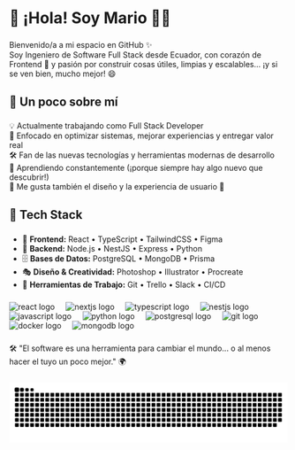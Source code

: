 <h1 align="left">👋 ¡Hola! Soy Mario 👨‍💻</h1>

###

<p align="left">Bienvenido/a a mi espacio en GitHub ✨  <br>Soy Ingeniero de Software Full Stack desde Ecuador, con corazón de Frontend 💙 y pasión por construir cosas útiles, limpias y escalables… ¡y si se ven bien, mucho mejor! 😄</p>

###

<h2 align="left">🚀 Un poco sobre mí</h2>

###

<p align="left">💡 Actualmente trabajando como Full Stack Developer<br>🎯 Enfocado en optimizar sistemas, mejorar experiencias y entregar valor real<br>🛠️ Fan de las nuevas tecnologías y herramientas modernas de desarrollo<br>🧠 Aprendiendo constantemente (¡porque siempre hay algo nuevo que descubrir!)<br>🎨 Me gusta también el diseño y la experiencia de usuario 💜</p>

###

<h2 align="left">🧰 Tech Stack</h2>

###

<ul align="left">
  <li>🎨 <strong>Frontend:</strong> React  • TypeScript  • TailwindCSS  • Figma </li>
  <li>🔧 <strong>Backend:</strong> Node.js  • NestJS  • Express  • Python </li>
  <li>🗄️ <strong>Bases de Datos:</strong> PostgreSQL  • MongoDB  • Prisma </li>
  <li>🎭 <strong>Diseño & Creatividad:</strong> Photoshop  • Illustrator  • Procreate </li>
  <li>🧩 <strong>Herramientas de Trabajo:</strong> Git  • Trello  • Slack  • CI/CD </li>
</ul>

###

<div align="left">
  <img src="https://cdn.jsdelivr.net/gh/devicons/devicon/icons/react/react-original.svg" height="40" alt="react logo"  />
  <img width="12" />
  <img src="https://cdn.jsdelivr.net/gh/devicons/devicon/icons/nextjs/nextjs-original.svg" height="40" alt="nextjs logo"  />
  <img width="12" />
  <img src="https://cdn.jsdelivr.net/gh/devicons/devicon/icons/typescript/typescript-original.svg" height="40" alt="typescript logo"  />
  <img width="12" />
  <img src="https://cdn.jsdelivr.net/gh/devicons/devicon/icons/nestjs/nestjs-original.svg" height="40" alt="nestjs logo"  />
  <img width="12" />
  <img src="https://cdn.jsdelivr.net/gh/devicons/devicon/icons/javascript/javascript-original.svg" height="40" alt="javascript logo"  />
  <img width="12" />
  <img src="https://cdn.jsdelivr.net/gh/devicons/devicon/icons/python/python-original.svg" height="40" alt="python logo"  />
  <img width="12" />
  <img src="https://cdn.jsdelivr.net/gh/devicons/devicon/icons/postgresql/postgresql-original.svg" height="40" alt="postgresql logo"  />
  <img width="12" />
  <img src="https://cdn.jsdelivr.net/gh/devicons/devicon/icons/git/git-original.svg" height="40" alt="git logo"  />
  <img width="12" />
  <img src="https://cdn.jsdelivr.net/gh/devicons/devicon/icons/docker/docker-original.svg" height="40" alt="docker logo"  />
  <img width="12" />
  <img src="https://cdn.jsdelivr.net/gh/devicons/devicon/icons/mongodb/mongodb-original.svg" height="40" alt="mongodb logo"  />
</div>

###

<p align="left">🛠️ "El software es una herramienta para cambiar el mundo... o al menos hacer el tuyo un poco mejor." 🌍</p>

###

<img src="https://raw.githubusercontent.com/madlover2001/madlover2001/output/snake.svg" alt="Snake animation" />

###
